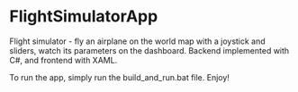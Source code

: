 # FlightSimulatorApp
Flight simulator - fly an airplane on the world map with a joystick and sliders, watch its parameters on the dashboard.
Backend implemented with C#, and frontend with XAML.

To run the app, simply run the build_and_run.bat file.
Enjoy!

